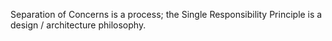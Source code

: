 Separation of Concerns is a process; the Single Responsibility Principle is a design / architecture philosophy.